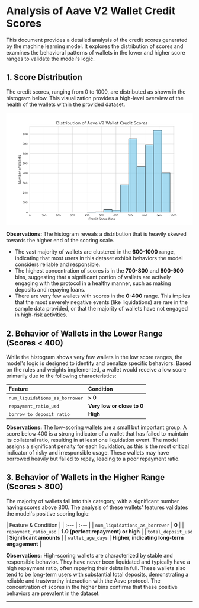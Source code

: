 # Analysis of Aave V2 Wallet Credit Scores

This document provides a detailed analysis of the credit scores generated by the machine learning model. It explores the distribution of scores and examines the behavioral patterns of wallets in the lower and higher score ranges to validate the model's logic.

## 1. Score Distribution

The credit scores, ranging from 0 to 1000, are distributed as shown in the histogram below. This visualization provides a high-level overview of the health of the wallets within the provided dataset.

![Score Distribution](score_distribution.png)

**Observations:**
The histogram reveals a distribution that is heavily skewed towards the higher end of the scoring scale.

* The vast majority of wallets are clustered in the **600-1000** range, indicating that most users in this dataset exhibit behaviors the model considers reliable and responsible.
* The highest concentration of scores is in the **700-800** and **800-900** bins, suggesting that a significant portion of wallets are actively engaging with the protocol in a healthy manner, such as making deposits and repaying loans.
* There are very few wallets with scores in the **0-400** range. This implies that the most severely negative events (like liquidations) are rare in the sample data provided, or that the majority of wallets have not engaged in high-risk activities.

## 2. Behavior of Wallets in the Lower Range (Scores < 400)

While the histogram shows very few wallets in the low score ranges, the model's logic is designed to identify and penalize specific behaviors. Based on the rules and weights implemented, a wallet would receive a low score primarily due to the following characteristics:

| Feature | Condition |
| :--- | :--- |
| `num_liquidations_as_borrower` | **> 0** |
| `repayment_ratio_usd` | **Very low or close to 0** |
| `borrow_to_deposit_ratio` | **High** |

**Observations:**
The low-scoring wallets are a small but important group. A score below 400 is a strong indicator of a wallet that has failed to maintain its collateral ratio, resulting in at least one liquidation event. The model assigns a significant penalty for each liquidation, as this is the most critical indicator of risky and irresponsible usage. These wallets may have borrowed heavily but failed to repay, leading to a poor repayment ratio.

## 3. Behavior of Wallets in the Higher Range (Scores > 800)

The majority of wallets fall into this category, with a significant number having scores above 800. The analysis of these wallets' features validates the model's positive scoring logic:

| Feature & Condition |
| :--- | :--- |
| `num_liquidations_as_borrower` | **0** |
| `repayment_ratio_usd` | **1.0 (perfect repayment) or high** |
| `total_deposit_usd` | **Significant amounts** |
| `wallet_age_days` | **Higher, indicating long-term engagement** |

**Observations:**
High-scoring wallets are characterized by stable and responsible behavior. They have never been liquidated and typically have a high repayment ratio, often repaying their debts in full. These wallets also tend to be long-term users with substantial total deposits, demonstrating a reliable and trustworthy interaction with the Aave protocol. The concentration of scores in the higher bins confirms that these positive behaviors are prevalent in the dataset.

---